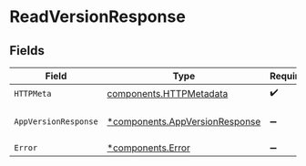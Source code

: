 # ReadVersionResponse


## Fields

| Field                                                                           | Type                                                                            | Required                                                                        | Description                                                                     |
| ------------------------------------------------------------------------------- | ------------------------------------------------------------------------------- | ------------------------------------------------------------------------------- | ------------------------------------------------------------------------------- |
| `HTTPMeta`                                                                      | [components.HTTPMetadata](../../models/components/httpmetadata.md)              | :heavy_check_mark:                                                              | N/A                                                                             |
| `AppVersionResponse`                                                            | [*components.AppVersionResponse](../../models/components/appversionresponse.md) | :heavy_minus_sign:                                                              | version retrieved successfully                                                  |
| `Error`                                                                         | [*components.Error](../../models/components/error.md)                           | :heavy_minus_sign:                                                              | Error                                                                           |